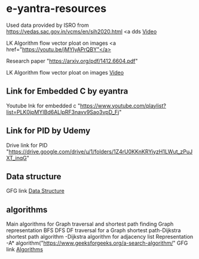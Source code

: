 # e-yantra-resources
Used data provided by ISRO from https://vedas.sac.gov.in/vcms/en/sih2020.html <a </a>
dds <a href="https://vimeo.com/3514904">Video</a>

LK Algorithm flow vector ploat on images  <a href="https://youtu.be/jMYIyAPrQBY"</a>



Research paper "https://arxiv.org/pdf/1412.6604.pdf" </a> 

LK Algorithm flow vector ploat on images  <a href="https://youtu.be/jMYIyAPrQBY">Video</a>

## Link for Embedded C by eyantra

Youtube lnk for embedded c "https://www.youtube.com/playlist?list=PLK0jpMYIBd6ALIpRF3navv9Sao3vpD_Fj" </a>

## Link for PID by Udemy

Drive link for PID "https://drive.google.com/drive/u/1/folders/1Z4rU0KKnKRYiyzH1LWut_zPuJXT_inqG" </a>

## Data structure

GFG link <a href="https://www.geeksforgeeks.org/data-structures/">Data Structure</a>

## algorithms
Main algorithms for Graph traversal and shortest path finding
Graph representation
BFS
DFS
DF traversal for a Graph
shortest path-Dijkstra shortest path algorithm
             -Dijkstra algorithm for adjacency list Representation
             -A* algorithm("https://www.geeksforgeeks.org/a-search-algorithm/"
GFG link <a href="https://www.geeksforgeeks.org/fundamentals-of-algorithms/" >Algorithms</a>
